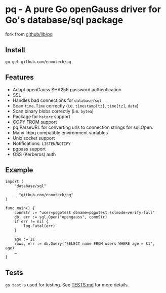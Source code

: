 # pq - A pure Go openGauss driver for Go's database/sql package

fork from [github/lib/pq](https://github/lib/pq)

## Install

	go get github.com/enmotech/pq

## Features

* Adapt openGauss SHA256 password authentication
* SSL
* Handles bad connections for `database/sql`
* Scan `time.Time` correctly (i.e. `timestamp[tz]`, `time[tz]`, `date`)
* Scan binary blobs correctly (i.e. `bytea`)
* Package for `hstore` support
* COPY FROM support
* pq.ParseURL for converting urls to connection strings for sql.Open.
* Many libpq compatible environment variables
* Unix socket support
* Notifications: `LISTEN`/`NOTIFY`
* pgpass support
* GSS (Kerberos) auth


## Example
```
import (
	"database/sql"

	_ "github.com/enmotech/pq"
)

func main() {
	connStr := "user=pqgotest dbname=pqgotest sslmode=verify-full"
	db, err := sql.Open("opengauss", connStr)
	if err != nil {
		log.Fatal(err)
	}

	age := 21
	rows, err := db.Query("SELECT name FROM users WHERE age = $1", age)
	…
}
```

## Tests

`go test` is used for testing.  See [TESTS.md](TESTS.md) for more details.

